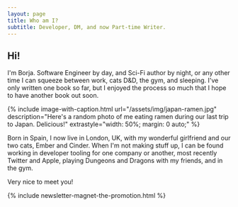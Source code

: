 ```yaml
---
layout: page
title: Who am I?
subtitle: Developer, DM, and now Part-time Writer.
---
```


## Hi!

I'm Borja. Software Engineer by day, and Sci-Fi author by night, or any other time I can squeeze between work, cats D&D, the gym, and sleeping.
I've only written one book so far, but I enjoyed the process so much that I hope to have another book out soon.

{% include image-with-caption.html url="/assets/img/japan-ramen.jpg" description="Here's a random photo of me eating ramen during our last trip to Japan. Delicious!" extrastyle="width: 50%; margin: 0 auto;" %}

Born in Spain, I now live in London, UK, with my wonderful girlfriend and our two cats, Ember and Cinder.
When I'm not making stuff up, I can be found working in developer tooling for one company or another, most recently Twitter and Apple, playing Dungeons and Dragons with my friends, and in the gym.

Very nice to meet you!

{% include newsletter-magnet-the-promotion.html %}


